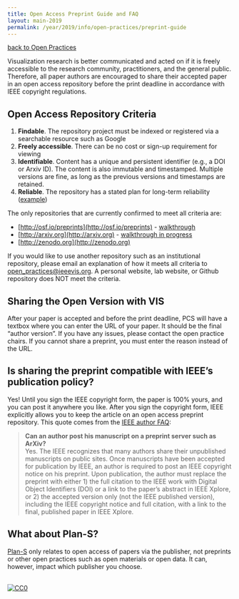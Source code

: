 ```yaml
---
title: Open Access Preprint Guide and FAQ
layout: main-2019
permalink: /year/2019/info/open-practices/preprint-guide
---
```


[back to Open Practices](open-practices)  

Visualization research is better communicated and acted on if it is freely accessible to the research community, practitioners, and the general public. Therefore, all paper authors are encouraged to share their accepted paper in an open access repository before the print deadline in accordance with IEEE copyright regulations.

## Open Access Repository Criteria

1. **Findable**. The repository project must be indexed or registered via a searchable resource such as Google
1. **Freely accessible**. There can be no cost or sign-up requirement for viewing
1. **Identifiable**. Content has a unique and persistent identifier (e.g., a DOI or Arxiv ID). The content is also immutable and timestamped. Multiple versions are fine, as long as the previous versions and timestamps are retained.
1. **Reliable**. The repository has a stated plan for long-term reliability ([example](http://help.osf.io/m/faqs/l/726460-faqs#what-if-you-run-out-of-funding-what-happens-to-my-data)) <!-- [arxiv](https://confluence.cornell.edu/display/arxivpub/arXiv+Budgets+and+Reserve+Fund+Policy) -->
    

The only repositories that are currently confirmed to meet all criteria are:

* [http://osf.io/preprints](http://osf.io/preprints) - [walkthrough](https://docs.google.com/document/d/1ZsNLXSDZB5MOTj0FGtPNGZ4FKSAGJ4FrtgoMZf4z-xw/edit?usp=sharing)
* [http://arxiv.org](http://arxiv.org) - [walkthrough in progress](https://docs.google.com/document/d/1oth87A9mnXK_skh1zgplto4W_eXYPZHkY3DN26gWUR4/edit)
* [http://zenodo.org](http://zenodo.org)
    
If you would like to use another repository such as an institutional repository, please email an explanation of how it meets all criteria to open_practices@ieeevis.org. A personal website, lab website, or Github repository does NOT meet the criteria.

## Sharing the Open Version with VIS

After your paper is accepted and before the print deadline, PCS will have a textbox where you can enter the URL of your paper. It should be the final “author version”. If you have any issues, please contact the open practice chairs. If you cannot share a preprint, you must enter the reason instead of the URL. 

  

## Is sharing the preprint compatible with IEEE’s publication policy?

Yes! Until you sign the IEEE copyright form, the paper is 100% yours, and you can post it anywhere you like. After you sign the copyright form, IEEE explicitly allows you to keep the article on an open access preprint repository. This quote comes from the [IEEE author FAQ](https://www.ieee.org/content/dam/ieee-org/ieee/web/org/pubs/author_faq.pdf):

> **Can an author post his manuscript on a preprint server such as ArXiv?**  
> Yes. The IEEE recognizes that many authors share their unpublished
> manuscripts on public sites. Once manuscripts have been accepted for
> publication by IEEE, an author is required to post an IEEE copyright
> notice on his preprint. Upon publication, the author must replace the
> preprint with either 1) the full citation to the IEEE work with
> Digital Object Identifiers (DOI) or a link to the paper’s abstract in
> IEEE Xplore, or 2) the accepted version only (not the IEEE published
> version), including the IEEE copyright notice and full citation, with
> a link to the final, published paper in IEEE Xplore.

## What about Plan-S?

[Plan-S](https://www.coalition-s.org/) only relates to open access of papers via the publisher, not preprints or other open practices such as open materials or open data. It can, however, impact which publisher you choose.


<br /> <a rel="license" href="http://creativecommons.org/publicdomain/zero/1.0/"> <img src="https://licensebuttons.net/p/zero/1.0/80x15.png" style="border-style: none;" alt="CC0" /> </a>